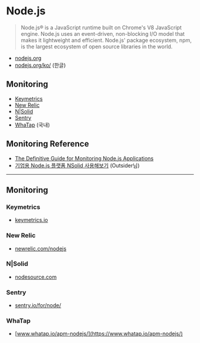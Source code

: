 # Node.js
> Node.js® is a JavaScript runtime built on Chrome's V8 JavaScript engine. Node.js uses an event-driven, non-blocking I/O model that makes it lightweight and efficient. Node.js' package ecosystem, npm, is the largest ecosystem of open source libraries in the world.

* [nodejs.org](https://nodejs.org)
* [nodejs.org/ko/](https://nodejs.org/ko/) (한글)

## Monitoring
* [Keymetrics](#keymetrics)
* [New Relic](new-relic)
* [N|Solid](#nsolid)
* [Sentry](#sentry)
* [WhaTap](#whatap) (국내)

## Monitoring Reference
* [The Definitive Guide for Monitoring Node.js Applications](https://blog.risingstack.com/monitoring-nodejs-applications-nodejs-at-scale/)
* [기업용 Node.js 플랫폼 NSolid 사용해보기](https://blog.outsider.ne.kr/1231) (Outsider님)

---

## Monitoring

### Keymetrics

* [keymetrics.io](https://keymetrics.io)

### New Relic

* [newrelic.com/nodejs](https://newrelic.com/nodejs)

### N|Solid 

* [nodesource.com](https://nodesource.com)

### Sentry

* [sentry.io/for/node/](https://sentry.io/for/node/)

### WhaTap

* [www.whatap.io/apm-nodejs/](https://www.whatap.io/apm-nodejs/)
